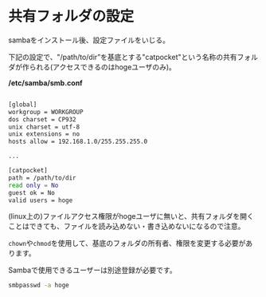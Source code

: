 # 共有フォルダの設定

sambaをインストール後、設定ファイルをいじる。

下記の設定で、"/path/to/dir”を基底とする"catpocket"という名称の共有フォルダが作られる(アクセスできるのはhogeユーザのみ)。

**/etc/samba/smb.conf**
```sh

[global]
workgroup = WORKGROUP
dos charset = CP932
unix charset = utf-8
unix extensions = no
hosts allow = 192.168.1.0/255.255.255.0

...

[catpocket]
path = /path/to/dir
read only = No
guest ok = No
valid users = hoge
```

(linux上の)ファイルアクセス権限がhogeユーザに無いと、共有フォルダを開くことはできても、ファイルを読み込めない・書き込めないになるので注意。

`chown`や``chmod``を使用して、基底のフォルダの所有者、権限を変更する必要があります。

Sambaで使用できるユーザーは別途登録が必要です。
```sh
smbpasswd -a hoge
```
